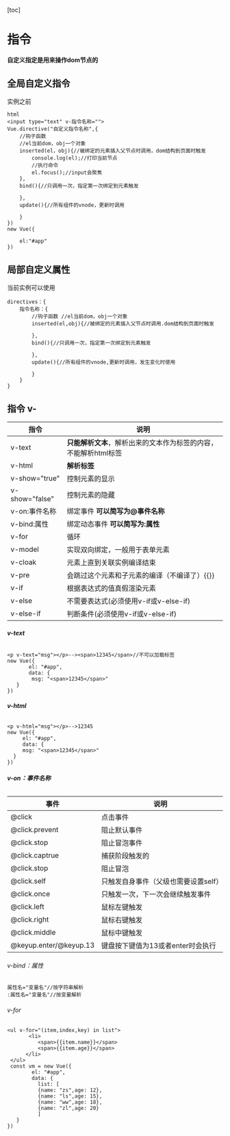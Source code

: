 [toc]
# 指令
**自定义指定是用来操作dom节点的**

## 全局自定义指令
实例之前
```
html
<input type="text" v-指令名称="">
Vue.directive("自定义指令名称",{
    //钩子函数
    //el当前dom，obj一个对象
    inserted(el，obj){//被绑定的元素插入父节点时调用，dom结构到页面时触发
        console.log(el);//打印当前节点
        //执行命令
        el.focus();//input会聚焦
    },
    bind(){//只调用一次，指定第一次绑定到元素触发
        
    },
    update(){//所有组件的vnode，更新时调用
        
    }
})
new Vue({

    el:"#app"
})
```
## 局部自定义属性
当前实例可以使用
```
directives：{
    指令名称：{
        //钩子函数 //el当前dom，obj一个对象
        inserted(el,obj){//被绑定的元素插入父节点时调用.dom结构到页面时触发
            
        },
        bind(){//只调用一次，指定第一次绑定到元素触发
        
        },
        update(){//所有组件的vnode,更新时调用，发生变化时使用
            
        }
    }
}
```

## 指令 v-

指令 | 说明
---|---
v-text       |**只能解析文本**，解析出来的文本作为标签的内容，不能解析html标签
v-html | **解析标签**
v-show="true" | 控制元素的显示
v-show="false"|控制元素的隐藏
v-on:事件名称|绑定事件 **可以简写为@事件名称**
v-bind:属性|绑定动态事件 **可以简写为:属性**
v-for|循环
v-model|实现双向绑定，一般用于表单元素
v-cloak|元素上直到关联实例编译结束
v-pre|会跳过这个元素和子元素的编译（不编译了）{{}}
v-if|根据表达式的值真假渲染元素
v-else|不需要表达式(必须使用v-if或v-else-if)
v-else-if|判断条件(必须使用v-if或v-else-if)

###### **v-text**

```
<p v-text="msg"></p>--><span>12345</span>//不可以加载标签
new Vue({
       el: "#app",
       data: {
        msg: "<span>12345</span>"
   }
})
```

###### **v-html**

```
<p v-html="msg"></p>-->12345
new Vue({
     el: "#app",
     data: {
     msg: "<span>12345</span>"
  }
})
```
###### **v-on：事件名称**

事件 | 说明
---|---
@click | 点击事件
@click.prevent | 阻止默认事件
@click.stop|阻止冒泡事件
@click.captrue|捕获阶段触发的
@click.stop|阻止冒泡
@click.self|只触发自身事件（父级也需要设置self）
@click.once|只触发一次，下一次会继续触发事件
@click.left|鼠标左键触发
@click.right|鼠标右键触发
@click.middle|鼠标中键触发
@keyup.enter/@keyup.13|键盘按下键值为13或者enter时会执行

###### v-bind：属性

```
属性名="变量名"//按字符串解析
:属性名="变量名"//按变量解析
```
###### v-for

```
<ul v-for="(item,index,key) in list">
       <li>
          <span>{{item.name}}</span>
          <span>{{item.age}}</span>
      </li>
 </ul>
 const vm = new Vue({
        el: "#app",
        data: {
          list: [
          {name: "zs",age: 12}, 
          {name: "ls",age: 15}, 
          {name: "ww",age: 18},
          {name: "zl",age: 20}
          ]
   }
})
```